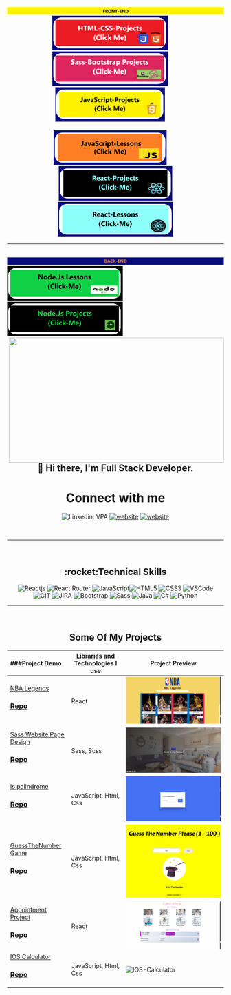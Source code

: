 <div align="center">
       <img
        src="https://github.com/achieve-software/achieve-software/blob/main/img/fr.png?raw=true"
        alt="Reactjs"
      /> 
<a href="https://github.com/achieve-software/Html-Css-Projects" target="_blank" style="text-decoration: none;margin-right: 25px;"><img src="./img/Html-Css.png" style="height:80px; width: fit-content;" ></a> 
<a href="https://github.com/achieve-software/Sass-Bootstrap-Projects" target="_blank" style="text-decoration: none;margin-right: 25px;"><img src="./img/sass.png" style="height:80px; width: fit-content;" ></a> 
<a href="https://github.com/achieve-software/JavaScript-Projects" target="_blank" style="text-decoration: none;margin-right: 25px;"><img src="./img/JavaScript.png" style="height:80px; width: fit-content;" ></a> 
</br></br>
<a href="https://github.com/achieve-software/JavaScript-Questions" target="_blank" style="text-decoration: none;margin-right: 25px;"><img src="./img/jjj.png" style="height:80px; width: fit-content;" ></a>
<a href="https://github.com/achieve-software/React-Projects" target="_blank" style="text-decoration: none;margin-right:"><img src="./img/React.png" style="height:80px; width: fit-content;" ></a>
<a href="https://github.com/achieve-software/React-Lessons" target="_blank" style="text-decoration: none;margin-right:"><img src="./img/React - lessons.png" style="height:80px; width: fit-content;" ></a><hr>
</div>
</br>    
  <img
        src="https://github.com/achieve-software/achieve-software/blob/main/img/bck.png?raw=true"
        alt="Reactjs"
      /> 
      <a href="https://github.com/achieve-software/Node.js-Lessons" target="_blank" style="text-decoration: none;margin-right: 25px;"><img src="./img/nodejs.png" style="height:80px; width: fit-content;" ></a> 
           <a href="https://github.com/achieve-software/Nodejs-Projects" target="_blank" style="text-decoration: none;margin-right: 25px;"><img src="./img/nodejsproj.png" style="height:80px; width: fit-content;" ></a> 
      
<div align="center">
<img src="https://media.giphy.com/media/qgQUggAC3Pfv687qPC/giphy.gif" align="right" width="500" height="290"></br>

## :wave: Hi there, I'm Full Stack Developer.
# Connect with me
![Linkedin: VPA](https://img.shields.io/badge/linkedin-%230077B5.svg?&style=for-the-badge&logo=linkedin&logoColor=white)
[![website](https://img.shields.io/badge/gmail-f1f2f6.svg?&style=for-the-badge&logo=gmail&logoColor=red)](mailto:akivv45@gmail.com)
[![website](https://img.shields.io/badge/%20-medium-black?&style=for-the-badge&logoColor=white)]()

<p align="left"> <img src="https://komarev.com/ghpvc/?username=" alt=""/></p> <hr>
</div>

<div align="center">
</br><h2 align="center">:rocket:Technical Skills</h2>
<div align="center">
<img
        src="https://img.shields.io/badge/React-20232A?style=for-the-badge&logo=react&logoColor=61DAFB"
        alt="Reactjs"
      />
<img
        src="https://img.shields.io/badge/React_Router-CA4245?style=for-the-badge&logo=react-router&logoColor=white"
        alt="React Router"
      />
<img
        src="https://img.shields.io/badge/JavaScript-323330?style=for-the-badge&logo=javascript&logoColor=F7DF1E"
        alt="JavaScript"
      /><img
        src="https://img.shields.io/badge/HTML5-E34F26?style=for-the-badge&logo=html5&logoColor=white"
        alt="HTML5"
      />
<img
        src="https://img.shields.io/badge/CSS3-1572B6?style=for-the-badge&logo=css3&logoColor=white"
        alt="CSS3"
      />
<img
     src="https://img.shields.io/badge/Visual_Studio_Code-0078D4?style=for-the-badge&logo=visual%20studio%20code&logoColor=white"
     alt="VSCode"
     />
        <br>
        <img
      src="https://img.shields.io/badge/GIT-E44C30?style=for-the-badge&logo=git&logoColor=white"
      alt="GIT"
      />
<img
      src="https://img.shields.io/badge/Jira-0052CC?style=for-the-badge&logo=Jira&logoColor=white"
      alt="JIRA"
      />
          <img
        src="https://img.shields.io/badge/Bootstrap-563D7C?style=for-the-badge&logo=bootstrap&logoColor=white"
        alt="Bootstrap"
      />
<img
        src="https://img.shields.io/badge/Sass-CC6699?style=for-the-badge&logo=sass&logoColor=white"
        alt="Sass"
      />
    <img
     src="https://img.shields.io/badge/java-%23ED8B00.svg?style=for-the-badge&logo=java&logoColor=white"
     alt="Java"
     />
<img
     src="https://img.shields.io/badge/c%23-%23239120.svg?style=for-the-badge&logo=c-sharp&logoColor=white"
     alt="C#"
     />
   <img
        src="https://img.shields.io/badge/Python-14354C?style=for-the-badge&logo=python&logoColor=white"
        alt="Python"
      />
</div> <hr>

   </br>      
<h2 align="center">Some Of My Projects</h2>

###Project Demo       |Libraries and Technologies I use     |Project Preview
:-------------------------|-------------------------|-------------------------
[NBA Legends](https://aesthetic-croquembouche-9e333e.netlify.app/) <h3>[Repo](https://github.com/achieve-software/r11nba)</h3> | React | ![NBA Legends](https://raw.githubusercontent.com/achieve-software/achieve-software/main/img/r11nba-min.gif) 
[Sass Website Page Design](https://fluffy-brigadeiros-21af96.netlify.app/) <h3>[Repo](https://github.com/achieve-software/6Sass)</h3> | Sass, Scss |![Sass-project](https://raw.githubusercontent.com/achieve-software/gif/main/sasss(2)-min.gif)
[Is palindrome](https://gentle-babka-dda712.netlify.app/) <h3>[Repo](https://github.com/achieve-software/50-ispalindrome)</h3> | JavaScript, Html, Css | ![İs-Palindrome](https://github.com/achieve-software/achieve-software/blob/main/img/ispalindrome.gif?raw=true) 
[GuessTheNumber Game](https://serene-khapse-2e1043.netlify.app/) <h3>[Repo](https://github.com/achieve-software/3guessnumber)</h3> | JavaScript, Html, Css |![JavaScript-project](https://raw.githubusercontent.com/achieve-software/gif/main/guess1.gif)
[Appointment Project](https://courageous-puppy-d0bcc3.netlify.app/) <h3>[Repo](https://github.com/achieve-software/r16appoinment-project)</h3> |React | ![Appointment Project](https://raw.githubusercontent.com/achieve-software/achieve-software/main/img/r16appointmentproject.gif) 
[IOS Calculator](https://leafy-heliotrope-83764c.netlify.app/) <h3>[Repo](https://github.com/achieve-software/5IosCalculator)</h3> | JavaScript, Html, Css | ![IOS-Calculator](https://github.com/achieve-software/achieve-software/blob/main/img/%C4%B1os%20calculator.gif?raw=true) 

